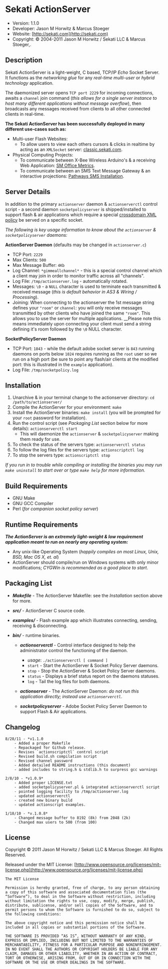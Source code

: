 
Sekati ActionServer
============================


* Version: 1.1.0
* Developer: Jason M Horwitz & Marcus Stoeger
* Website: [http://sekati.com](http://sekati.com)
* Copyright: © 2004-2011 Jason M Horwitz / Sekati LLC & Marcus Stoeger,.

  
Description
-------------------------------------

Sekati ActionServer is a light-weight, C based, TCP/IP _Echo_ Socket Server. It functions as the _networking glue_ for any _real-time multi-user_ or _hybrid technology_ application.

The daemonized server opens `TCP port 2229` for incoming connections, awaits a `channel` join command (_this allows for a single server instance to host many different applications without message overflow_), then broadcasts any messages received from clients to all other connected clients in real-time.

**The Sekati ActionServer has been successfully deployed in many different use-cases such as:**

* Multi-user Flash Websites:
	* To allow users to view each others cursors & clicks in realtime by acting as an ``XMLSocket`` server: [classic.sekati.com](http://classic.sekati.com).
* Physical Computing Projects:
	* To communicate between X-Bee Wireless Arduino's & a receiving Web Application: [SM Office Metrics](http://www.sekati.com/work/sm-metrics).
	* To communicate between an SMS Text Message Gateway & an interactive projections: [Pathways SMS Installation](http://www.sekati.com/work/pathways-installation).


Server Details
-------------------------------------

In addition to the primary `actionserver` daemon & `actionserverctl` control script - a second daemon `socketpolicyserver` is shipped/installed to support flash & air applications which require a special [crossdomain XML policy](http://www.lightsphere.com/dev/articles/flash_socket_policy.html) be served on a specific socket.

_The following is key usage information to know about the `actionserver` & `socketpolicyserver` daemons:_

**ActionServer Daemon** (defaults may be changed in ``actionserver.c``)

* TCP Port: ``2229``
* Max Clients: ``500``
* Max Message Buffer: ``4Kb``
* Log Channel: ``*gimmeallchannel*`` - this is a special control channel which a client may join in order to monitor traffic across all "channels".
* Log File: ``/tmp/actionserver.log`` - automatically rotated.
* Messages: ``\0`` - a ``NULL`` character is used to terminate each transmitted & received message (_this is default behavior in AS3 & Wiring / Processing_).
* Joining: When connecting to the actionserver the 1st message string defines your ``"room"`` or ``channel``: you will only receive messages transmitted by other clients who have joined the same ``"room"``. This allows you to use the server for multiple applications. __Please note this means immediately upon connecting your client must send a string defining it's room followed by the ``\0`` NULL character.


**SocketPolicyServer Daemon**

* TCP Port: ``1843`` - while the default adobe socket server is ``843`` running daemons on ports below ``1024`` requires running as the ``root`` user so we run on a high port (be sure to point any flash/air clients at the modified port: this is illustrated in the ``example`` application).
* Log File: ``/tmp/socketpolicy.log``


Installation
-------------------------------------

1. Unarchive & in your terminal change to the actionserver directory: ``cd /path/to/actionserver/``
2. Compile the ActionServer for your environment: ``make``
3. Install the ActionServer binaries: ``make install`` (you will be prompted for your ``root`` password for installation).
4. Run the control script (see _Packaging List_ section below for more details): ``actionserverctl start``
	* This will daemonize the ``actionserver`` & ``socketpolicyserver`` making them ready for use.
5. To check the status of the servers type: ``actionserverctl status``
6. To follow the log files for the servers type: ``actionscriptctl log``
7. To stop the servers type: ``actionscriptctl stop``

_If you run in to trouble while compiling or installing the binaries you may run ``make uninstall`` to start over or type ``make help`` for more information._

  
Build Requirements
-------------------------------------

* GNU Make
* GNU GCC Compiler
* Perl (_for companion socket policy server_)


Runtime Requirements
-------------------------------------

__*The ActionServer is an extremely light-weight & low requirement 
application meant to run on nearly any operating system:*__
	
* Any unix-like Operating System (_happily compiles on most Linux, Unix, BSD, Mac OS X, et. al_)
* ActionServer should compile/run on Windows systems with only minor modifications; _CYGWin is recommended as a good place to start_.

  
Packaging List
-------------------------------------
	  
* __*Makefile*__ - The ActionServer Makefile: see the _Installation_ section above for more.

* __*src/*__ - ActionServer C source code.

* __*examples/*__ - Flash example app which illustrates connecting, sending, receiving & disconnecting.

* __*bin/*__ - runtime binaries.

	* __*actionserverctl*__ - Control interface designed to help the administrator control the functioning of the daemon.
		* _usage_: `./actionserverctl [ command ]`
		* `start` - Start the ActionServer & Socket Policy Server daemons.
		* `stop` - Stop the ActionServer & Socket Policy Server daemons.
		* `status` - Displays a brief status report on the daemons statuses.
		* `log` - Tail the log files for both daemons.
		
	* __*actionserver*__ - The ActionServer Daemon: _do not run this application directly; instead use `actionserverctl`_.
	
	* __*socketpolicyserver*__ - Adobe Socket Policy Server Daemon to support Flash & Air applications.  

  
Changelog
-------------------------------------

	8/28/11 - *v1.1.0
		- Added a proper Makefile
		- Repackaged for Github release.
		- Revises `actionscriptctl` control script
		- Revised build.sh compilation script
		- Revised channel password
		- Added detailed README instructions (this document)
		- added includes to string.h & stdlib.h to surpress gcc warnings

	2/8/10 - *v1.0.9*
		- Added proper LICENSE.txt
		- added socketpolicyserver.pl & integrated actionserverctl script
		- pointed logging facility to /tmp/actionserver.log
		- updated actionserverctl
		- created new binary build
		- updated actionscript examples.

	1/18/10 - *v.1.0.8*
		- Changed message buffer to 8192 (8k) from 2048 (2k)
		- Changed max users to 500 (from 100)

  	
License
-------------------------------------

Copyright © 2011 Jason M Horwitz / Sekati LLC & Marcus Stoeger. All Rights Reserved.

Released under the MIT License: [http://www.opensource.org/licenses/mit-license.php](http://www.opensource.org/licenses/mit-license.php)

	The MIT License

	Permission is hereby granted, free of charge, to any person obtaining a copy of this software and associated documentation files (the “Software”), to deal in the Software without restriction, including without limitation the rights to use, copy, modify, merge, publish, distribute, sublicense, and/or sell copies of the Software, and to permit persons to whom the Software is furnished to do so, subject to the following conditions:

	The above copyright notice and this permission notice shall be included in all copies or substantial portions of the Software.

	THE SOFTWARE IS PROVIDED “AS IS”, WITHOUT WARRANTY OF ANY KIND, EXPRESS OR IMPLIED, INCLUDING BUT NOT LIMITED TO THE WARRANTIES OF MERCHANTABILITY, FITNESS FOR A PARTICULAR PURPOSE AND NONINFRINGEMENT. IN NO EVENT SHALL THE AUTHORS OR COPYRIGHT HOLDERS BE LIABLE FOR ANY CLAIM, DAMAGES OR OTHER LIABILITY, WHETHER IN AN ACTION OF CONTRACT, TORT OR OTHERWISE, ARISING FROM, OUT OF OR IN CONNECTION WITH THE SOFTWARE OR THE USE OR OTHER DEALINGS IN THE SOFTWARE.	
	

